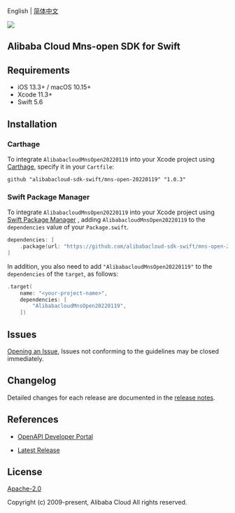 English | [简体中文](README-CN.md)

![](https://aliyunsdk-pages.alicdn.com/icons/AlibabaCloud.svg)

## Alibaba Cloud Mns-open SDK for Swift

## Requirements

- iOS 13.3+ / macOS 10.15+
- Xcode 11.3+
- Swift 5.6

## Installation

### Carthage

To integrate `AlibabacloudMnsOpen20220119` into your Xcode project using [Carthage](https://github.com/Carthage/Carthage), specify it in your `Cartfile`:

```ogdl
github "alibabacloud-sdk-swift/mns-open-20220119" "1.0.3"
```

### Swift Package Manager

To integrate `AlibabacloudMnsOpen20220119` into your Xcode project using [Swift Package Manager](https://swift.org/package-manager/) , adding `AlibabacloudMnsOpen20220119` to the `dependencies` value of your `Package.swift`.

```swift
dependencies: [
    .package(url: "https://github.com/alibabacloud-sdk-swift/mns-open-20220119.git", from: "1.0.3")
]
```

In addition, you also need to add `"AlibabacloudMnsOpen20220119"` to the `dependencies` of the `target`, as follows:

```swift
.target(
    name: "<your-project-name>",
    dependencies: [
        "AlibabacloudMnsOpen20220119",
    ])
```

## Issues

[Opening an Issue](https://github.com/alibabacloud-sdk-swift/mns-open-20220119/issues/new), Issues not conforming to the guidelines may be closed immediately.

## Changelog

Detailed changes for each release are documented in the [release notes](./ChangeLog.txt).

## References

* [OpenAPI Developer Portal](https://next.api.alibabacloud.com/home)
- [Latest Release](https://github.com/alibabacloud-sdk-swift/mns-open-20220119)

## License

[Apache-2.0](http://www.apache.org/licenses/LICENSE-2.0)

Copyright (c) 2009-present, Alibaba Cloud All rights reserved.
